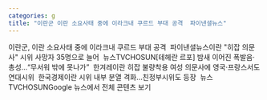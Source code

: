 ```yaml
---
categories: g
title: "이란군 이란 소요사태 중에 이라크내 쿠르드 부대 공격  파이낸셜뉴스"
---
```

이란군, 이란 소요사태 중에 이라크내 쿠르드 부대 공격&nbsp;&nbsp;파이낸셜뉴스이란 "히잡 의문사" 시위 사망자 35명으로 늘어&nbsp;&nbsp;뉴스TVCHOSUN[테헤란 르포] 밤새 이어진 폭발음·총성…“무서워 밖에 못나가”&nbsp;&nbsp;한겨레이란 히잡 불량착용 여성 의문사에 영국·프랑스서도 연대시위&nbsp;&nbsp;한국경제이란 시위 내부 분열 격화…친정부시위도 등장&nbsp;&nbsp;뉴스TVCHOSUNGoogle 뉴스에서 전체 콘텐츠 보기